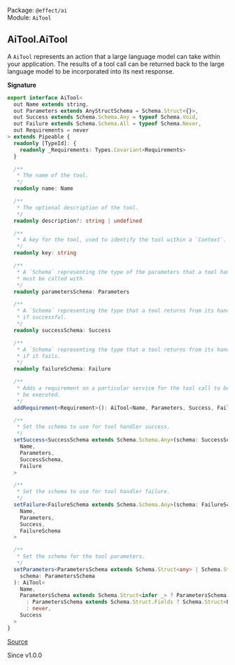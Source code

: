 Package: `@effect/ai`<br />
Module: `AiTool`<br />

## AiTool.AiTool

A `AiTool` represents an action that a large language model can take within
your application. The results of a tool call can be returned back to the
large language model to be incorporated into its next response.

**Signature**

```ts
export interface AiTool<
  out Name extends string,
  out Parameters extends AnyStructSchema = Schema.Struct<{}>,
  out Success extends Schema.Schema.Any = typeof Schema.Void,
  out Failure extends Schema.Schema.All = typeof Schema.Never,
  out Requirements = never
> extends Pipeable {
  readonly [TypeId]: {
    readonly _Requirements: Types.Covariant<Requirements>
  }

  /**
   * The name of the tool.
   */
  readonly name: Name

  /**
   * The optional description of the tool.
   */
  readonly description?: string | undefined

  /**
   * A key for the tool, used to identify the tool within a `Context`.
   */
  readonly key: string

  /**
   * A `Schema` representing the type of the parameters that a tool handler
   * must be called with.
   */
  readonly parametersSchema: Parameters

  /**
   * A `Schema` representing the type that a tool returns from its handler
   * if successful.
   */
  readonly successSchema: Success

  /**
   * A `Schema` representing the type that a tool returns from its handler
   * if it fails.
   */
  readonly failureSchema: Failure

  /**
   * Adds a requirement on a particular service for the tool call to be able to
   * be executed.
   */
  addRequirement<Requirement>(): AiTool<Name, Parameters, Success, Failure, Requirements | Requirement>

  /**
   * Set the schema to use for tool handler success.
   */
  setSuccess<SuccessSchema extends Schema.Schema.Any>(schema: SuccessSchema): AiTool<
    Name,
    Parameters,
    SuccessSchema,
    Failure
  >

  /**
   * Set the schema to use for tool handler failure.
   */
  setFailure<FailureSchema extends Schema.Schema.Any>(schema: FailureSchema): AiTool<
    Name,
    Parameters,
    Success,
    FailureSchema
  >

  /**
   * Set the schema for the tool parameters.
   */
  setParameters<ParametersSchema extends Schema.Struct<any> | Schema.Struct.Fields>(
    schema: ParametersSchema
  ): AiTool<
    Name,
    ParametersSchema extends Schema.Struct<infer _> ? ParametersSchema
      : ParametersSchema extends Schema.Struct.Fields ? Schema.Struct<ParametersSchema>
      : never,
    Success
  >
}
```

[Source](https://github.com/Effect-TS/effect/tree/main/packages/ai/ai/src/AiTool.ts#L34)

Since v1.0.0